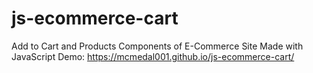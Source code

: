 # js-ecommerce-cart
Add to Cart and Products Components of E-Commerce Site Made with JavaScript
Demo: https://mcmedal001.github.io/js-ecommerce-cart/
